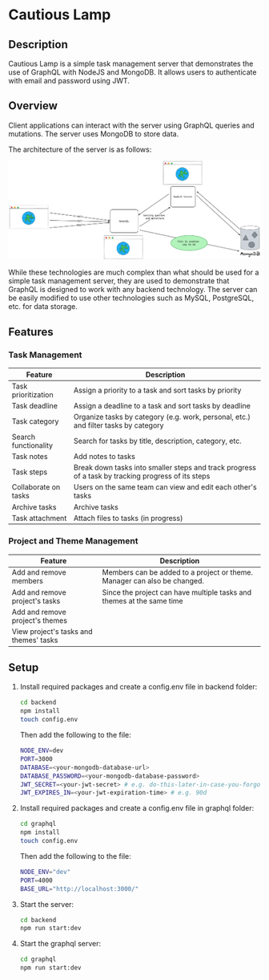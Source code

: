 # Cautious Lamp

## Description

Cautious Lamp is a simple task management server that demonstrates the use of GraphQL with NodeJS and MongoDB. It allows users to authenticate with email and password using JWT.

## Overview

Client applications can interact with the server using GraphQL queries and mutations. The server uses MongoDB to store data.

The architecture of the server is as follows:

![Cautious Lamp Overall Architecture](image.png)

While these technologies are much complex than what should be used for a simple task management server, they are used to demonstrate that GraphQL is designed to work with any backend technology. The server can be easily modified to use other technologies such as MySQL, PostgreSQL, etc. for data storage.

## Features

### Task Management

| Feature | Description |
| --- | --- |
| Task prioritization | Assign a priority to a task and sort tasks by priority |
| Task deadline | Assign a deadline to a task and sort tasks by deadline |
| Task category | Organize tasks by category (e.g. work, personal, etc.) and filter tasks by category |
| Search functionality | Search for tasks by title, description, category, etc. |
| Task notes | Add notes to tasks |
| Task steps | Break down tasks into smaller steps and track progress of a task by tracking progress of its steps |
| Collaborate on tasks | Users on the same team can view and edit each other's tasks |
| Archive tasks | Archive tasks |
| Task attachment | Attach files to tasks (in progress) |

### Project and Theme Management

| Feature | Description |
| --- | --- |
| Add and remove members | Members can be added to a project or theme. Manager can also be changed. |
| Add and remove project's tasks | Since the project can have multiple tasks and themes at the same time |
| Add and remove project's themes | |
| View project's tasks and themes' tasks | |

## Setup

1. Install required packages and create a config.env file in backend folder:

    ```bash
    cd backend
    npm install
    touch config.env
    ```

    Then add the following to the file:

    ```bash
    NODE_ENV=dev
    PORT=3000
    DATABASE=<your-mongodb-database-url>
    DATABASE_PASSWORD=<your-mongodb-database-password>
    JWT_SECRET=<your-jwt-secret> # e.g. do-this-later-in-case-you-forgot
    JWT_EXPIRES_IN=<your-jwt-expiration-time> # e.g. 90d
    ```

2. Install required packages and create a config.env file in graphql folder:

    ```bash
    cd graphql
    npm install
    touch config.env
    ```

    Then add the following to the file:

    ```bash
    NODE_ENV="dev"
    PORT=4000
    BASE_URL="http://localhost:3000/"
    ```

3. Start the server:

    ```bash
    cd backend
    npm run start:dev
    ```

4. Start the graphql server:

    ```bash
    cd graphql
    npm run start:dev
    ```